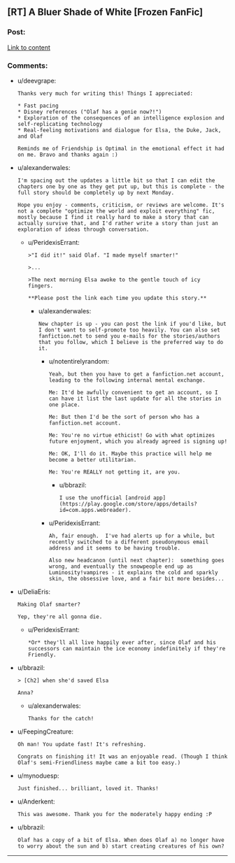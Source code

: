 ## [RT] A Bluer Shade of White [Frozen FanFic]

### Post:

[Link to content](https://www.fanfiction.net/s/10327510/1/A-Bluer-Shade-of-White)

### Comments:

- u/deevgrape:
  ```
  Thanks very much for writing this! Things I appreciated:

  * Fast pacing
  * Disney references ("Olaf has a genie now?!")
  * Exploration of the consequences of an intelligence explosion and self-replicating technology
  * Real-feeling motivations and dialogue for Elsa, the Duke, Jack, and Olaf

  Reminds me of Friendship is Optimal in the emotional effect it had on me. Bravo and thanks again :)
  ```

- u/alexanderwales:
  ```
  I'm spacing out the updates a little bit so that I can edit the chapters one by one as they get put up, but this is complete - the full story should be completely up by next Monday.

  Hope you enjoy - comments, criticism, or reviews are welcome. It's not a complete "optimize the world and exploit everything" fic, mostly because I find it really hard to make a story that can actually survive that, and I'd rather write a story than just an exploration of ideas through conversation.
  ```

  - u/PeridexisErrant:
    ```
    >"I did it!" said Olaf. "I made myself smarter!"

    >...

    >The next morning Elsa awoke to the gentle touch of icy fingers.

    **Please post the link each time you update this story.**
    ```

    - u/alexanderwales:
      ```
      New chapter is up - you can post the link if you'd like, but I don't want to self-promote too heavily. You can also set fanfiction.net to send you e-mails for the stories/authors that you follow, which I believe is the preferred way to do it.
      ```

      - u/notentirelyrandom:
        ```
        Yeah, but then you have to get a fanfiction.net account, leading to the following internal mental exchange.

        Me: It'd be awfully convenient to get an account, so I can have it list the last update for all the stories in one place.

        Me: But then I'd be the sort of person who has a fanfiction.net account.

        Me: You're no virtue ethicist! Go with what optimizes future enjoyment, which you already agreed is signing up!

        Me: OK, I'll do it. Maybe this practice will help me become a better utilitarian.

        Me: You're REALLY not getting it, are you.
        ```

        - u/bbrazil:
          ```
          I use the unofficial [android app](https://play.google.com/store/apps/details?id=com.apps.webreader).
          ```

      - u/PeridexisErrant:
        ```
        Ah, fair enough.  I've had alerts up for a while, but recently switched to a different pseudonymous email address and it seems to be having trouble.  

        Also new headcanon (until next chapter):  something goes wrong, and eventually the snowpeople end up as Luminosity!vampires - it explains the cold and sparkly skin, the obsessive love, and a fair bit more besides...
        ```

- u/DeliaEris:
  ```
  Making Olaf smarter?

  Yep, they're all gonna die.
  ```

  - u/PeridexisErrant:
    ```
    *Or* they'll all live happily ever after, since Olaf and his successors can maintain the ice economy indefinitely if they're Friendly.
    ```

- u/bbrazil:
  ```
  > [Ch2] when she'd saved Elsa

  Anna?
  ```

  - u/alexanderwales:
    ```
    Thanks for the catch!
    ```

- u/FeepingCreature:
  ```
  Oh man! You update fast! It's refreshing. 

  Congrats on finishing it! It was an enjoyable read. (Though I think Olaf's semi-Friendliness maybe came a bit too easy.)
  ```

- u/mynoduesp:
  ```
  Just finished... brilliant, loved it. Thanks!
  ```

- u/Anderkent:
  ```
  This was awesome. Thank you for the moderately happy ending :P
  ```

- u/bbrazil:
  ```
  Olaf has a copy of a bit of Elsa. When does Olaf a) no longer have to worry about the sun and b) start creating creatures of his own?
  ```

---

